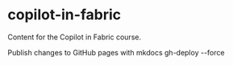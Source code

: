 # copilot-in-fabric
Content for the Copilot in Fabric course.

Publish changes to GitHub pages with mkdocs gh-deploy --force

